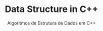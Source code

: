 <h1 align="center">Data Structure in C++</h1>
<p align="center">Algoritmos de Estrutura de Dados em C++</p>
